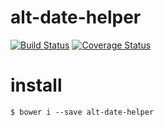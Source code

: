 # alt-date-helper
[![Build Status](https://secure.travis-ci.org/dsn-nimbus/alt-date-helper.png?branch=master)](https://travis-ci.org/dsn-nimbus/alt-date-helper)
[![Coverage Status](https://coveralls.io/repos/dsn-nimbus/alt-date-helper/badge.svg?branch=master&service=github)](https://coveralls.io/r/dsn-nimbus/alt-date-helper/?branch=master)

# install

```shell
$ bower i --save alt-date-helper
```

